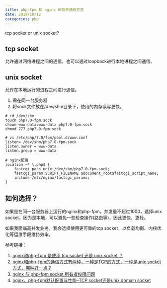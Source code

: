 ```yaml
---
title: php-fpm 和 nginx 的两种通信方式
date: 2018/10/12
categories: php
---
```


tcp socket or unix socket?

<!-- more -->

## tcp socket
允许通过网络进程之间的通信，也可以通过loopback进行本地进程之间通信。

## unix socket
允许在本地运行的进程之间进行通信。
1. 需在同一台服务器
2. 将sock文件放在/dev/shm目录下，使用的内存读写更快。
```shell
# cd /dev/shm
touch php7.0-fpm.sock 
chown www-data:www-data php7.0-fpm.sock
chmod 777 php7.0-fpm.sock

# vi /etc/php/7.0/fpm/pool.d/www.conf
listen= /dev/shm/php7.0-fpm.sock
listen.owner = www-data
listen.group = www-data

# nginx配置
location ~* \.php$ {
    fastcgi_pass unix:/dev/shm/php7.0-fpm.sock;
    fastcgi_param SCRIPT_FILENAME $document_root$fastcgi_script_name;
    include /etc/nginx/fastcgi_params;
}
```



## 如何选择？
如果是在同一台服务器上运行的nginx和php-fpm，并发量不超过1000，选择unix socket，因为是本地，可以避免一些检查操作(路由等)，因此更快，更轻。 

如果我面临高并发业务，我会选择使用更可靠的tcp socket，以负载均衡、内核优化等运维手段维持效率。



参考链接：
1. [nginx和php-fpm 是使用 tcp socket 还是 unix socket ？](https://blog.csdn.net/qq624202120/article/details/60957634)
2. [nginx和php-fpm的通信方式有两种，一种是TCP的方式，一种是unix socket方式，哪种好一点？](https://segmentfault.com/q/1010000009961896)
3. [nginx 与 php-fpm socket 所有者权限问题](https://segmentfault.com/q/1010000002412399)
4. [nginx、php-fpm默认配置与性能–TCP socket还是unix domain socket](https://www.cnxct.com/default-configuration-and-performance-of-nginx-phpfpm-and-tcp-socket-or-unix-domain-socket/)


